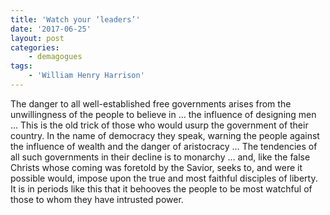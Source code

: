 ```yaml
---
title: 'Watch your ‘leaders’'
date: '2017-06-25'
layout: post
categories:
    - demagogues
tags:
    - 'William Henry Harrison'
---
```


The danger to all well-established free governments arises from the unwillingness of the people to believe in … the influence of designing men … This is the old trick of those who would usurp the government of their country. In the name of democracy they speak, warning the people against the influence of wealth and the danger of aristocracy … The tendencies of all such governments in their decline is to monarchy … and, like the false Christs whose coming was foretold by the Savior, seeks to, and were it possible would, impose upon the true and most faithful disciples of liberty. It is in periods like this that it behooves the people to be most watchful of those to whom they have intrusted power.
